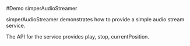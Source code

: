 #Demo simperAudioStreamer

simperAudioStreamer demonstrates how to provide a simple audio stream service.

The API for the service provides play, stop, currentPosition.
